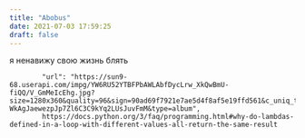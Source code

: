 ```yaml
---
title: "Abobus"
date: 2021-07-03 17:59:25
draft: false
---
```


я ненавижу свою жизнь блять

            "url": "https://sun9-68.userapi.com/impg/YW6RU52YTBFPbAWLAbfDycLrw_XkQwBmU-fiQQ/V_GmMeIcEhg.jpg?size=1280x360&quality=96&sign=90ad69f7921e7ae5d4f8af5e19ffd561&c_uniq_tag=wtId_c8H-WkAgJaewezpJp7Zl6C3C9kYq2LUsJuvFmM&type=album",
            https://docs.python.org/3/faq/programming.html#why-do-lambdas-defined-in-a-loop-with-different-values-all-return-the-same-result
